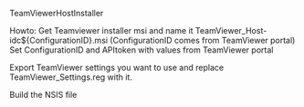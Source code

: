 TeamViewerHostInstaller

Howto:
Get Teamviewer installer msi and name it TeamViewer_Host-idc${ConfigurationID}.msi (ConfigurationID comes from TeamViewer portal)
Set ConfigurationID and APItoken with values from TeamViewer portal

Export TeamViewer settings you want to use and replace TeamViewer_Settings.reg with it.

Build the NSIS file